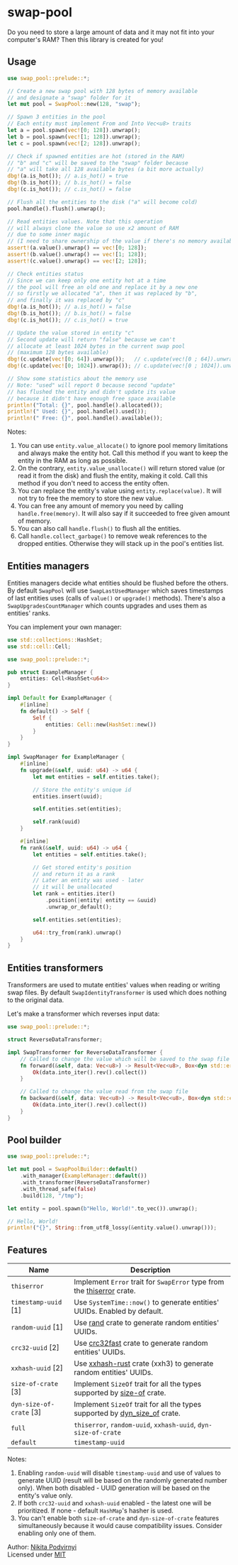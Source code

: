 # swap-pool

Do you need to store a large amount of data and it may not fit into your computer's RAM? Then this library is created for you!

## Usage

```rust
use swap_pool::prelude::*;

// Create a new swap pool with 128 bytes of memory available
// and designate a "swap" folder for it
let mut pool = SwapPool::new(128, "swap");

// Spawn 3 entities in the pool
// Each entity must implement From and Into Vec<u8> traits
let a = pool.spawn(vec![0; 128]).unwrap();
let b = pool.spawn(vec![1; 128]).unwrap();
let c = pool.spawn(vec![2; 128]).unwrap();

// Check if spawned entities are hot (stored in the RAM)
// "b" and "c" will be saved to the "swap" folder because
// "a" will take all 128 available bytes (a bit more actually)
dbg!(a.is_hot()); // a.is_hot() = true
dbg!(b.is_hot()); // b.is_hot() = false
dbg!(c.is_hot()); // c.is_hot() = false

// Flush all the entities to the disk ("a" will become cold)
pool.handle().flush().unwrap();

// Read entities values. Note that this operation
// will always clone the value so use x2 amount of RAM
// due to some inner magic
// (I need to share ownership of the value if there's no memory available)
assert!(a.value().unwrap() == vec![0; 128]);
assert!(b.value().unwrap() == vec![1; 128]);
assert!(c.value().unwrap() == vec![2; 128]);

// Check entities status
// Since we can keep only one entity hot at a time
// the pool will free an old one and replace it by a new one
// so firstly we allocated "a", then it was replaced by "b",
// and finally it was replaced by "c"
dbg!(a.is_hot()); // a.is_hot() = false
dbg!(b.is_hot()); // b.is_hot() = false
dbg!(c.is_hot()); // c.is_hot() = true

// Update the value stored in entity "c"
// Second update will return "false" because we can't
// allocate at least 1024 bytes in the current swap pool
// (maximum 128 bytes available)
dbg!(c.update(vec![0; 64]).unwrap());   // c.update(vec![0 ; 64]).unwrap() = true
dbg!(c.update(vec![0; 1024]).unwrap()); // c.update(vec![0 ; 1024]).unwrap() = false

// Show some statistics about the memory use
// Note: "used" will report 0 because second "update"
// has flushed the entity and didn't update its value
// because it didn't have enough free space available
println!("Total: {}", pool.handle().allocated());
println!(" Used: {}", pool.handle().used());
println!(" Free: {}", pool.handle().available());
```

Notes:

1. You can use `entity.value_allocate()` to ignore pool memory limitations and always make the entity hot. Call this method if you want to keep the entity in the RAM as long as possible.
2. On the contrary, `entity.value_unallocate()` will return stored value (or read it from the disk) and flush the entity, making it cold. Call this method if you don't need to access the entity often.
3. You can replace the entity's value using `entity.replace(value)`. It will not try to free the memory to store the new value.
4. You can free any amount of memory you need by calling `handle.free(memory)`. It will also say if it succeeded to free given amount of memory.
5. You can also call `handle.flush()` to flush all the entities.
6. Call `handle.collect_garbage()` to remove weak references to the dropped entities. Otherwise they will stack up in the pool's entities list.

## Entities managers

Entities managers decide what entities should be flushed before the others. By default `SwapPool` will use `SwapLastUsedManager` which saves timestamps of last entities uses (calls of `value()` or `upgrade()` methods). There's also a `SwapUpgradesCountManager` which counts upgrades and uses them as entities' ranks.

You can implement your own manager:

```rust
use std::collections::HashSet;
use std::cell::Cell;

use swap_pool::prelude::*;

pub struct ExampleManager {
    entities: Cell<HashSet<u64>>
}

impl Default for ExampleManager {
    #[inline]
    fn default() -> Self {
        Self {
            entities: Cell::new(HashSet::new())
        }
    }
}

impl SwapManager for ExampleManager {
    #[inline]
    fn upgrade(&self, uuid: u64) -> u64 {
        let mut entities = self.entities.take();

        // Store the entity's unique id
        entities.insert(uuid);

        self.entities.set(entities);

        self.rank(uuid)
    }

    #[inline]
    fn rank(&self, uuid: u64) -> u64 {
        let entities = self.entities.take();

        // Get stored entity's position
        // and return it as a rank
        // Later an entity was used - later
        // it will be unallocated
        let rank = entities.iter()
            .position(|entity| entity == &uuid)
            .unwrap_or_default();

        self.entities.set(entities);

        u64::try_from(rank).unwrap()
    }
}
```

## Entities transformers

Transformers are used to mutate entities' values when reading or writing swap files. By default `SwapIdentityTransformer` is used which does nothing to the original data.

Let's make a transformer which reverses input data:

```rust
use swap_pool::prelude::*;

struct ReverseDataTransformer;

impl SwapTransformer for ReverseDataTransformer {
    // Called to change the value which will be saved to the swap file
    fn forward(&self, data: Vec<u8>) -> Result<Vec<u8>, Box<dyn std::error::Error>> {
        Ok(data.into_iter().rev().collect())
    }

    // Called to change the value read from the swap file
    fn backward(&self, data: Vec<u8>) -> Result<Vec<u8>, Box<dyn std::error::Error>> {
        Ok(data.into_iter().rev().collect())
    }
}
```

## Pool builder

```rust
use swap_pool::prelude::*;

let mut pool = SwapPoolBuilder::default()
    .with_manager(ExampleManager::default())
    .with_transformer(ReverseDataTransformer)
    .with_thread_safe(false)
    .build(128, "/tmp");

let entity = pool.spawn(b"Hello, World!".to_vec()).unwrap();

// Hello, World!
println!("{}", String::from_utf8_lossy(&entity.value().unwrap()));
```

## Features

| Name | Description |
| - | - |
| `thiserror` | Implement `Error` trait for `SwapError` type from the [thiserror](https://crates.io/crates/thiserror) crate. |
| `timestamp-uuid` [1] | Use `SystemTime::now()` to generate entities' UUIDs. Enabled by default. |
| `random-uuid` [1] | Use [rand](https://crates.io/crates/rand) crate to generate random entities' UUIDs. |
| `crc32-uuid` [2] | Use [crc32fast](https://crates.io/crates/crc32fast) crate to generate random entities' UUIDs. |
| `xxhash-uuid` [2] | Use [xxhash-rust](https://crates.io/crates/xxhash-rust) crate (xxh3) to generate random entities' UUIDs. |
| `size-of-crate` [3] | Implement `SizeOf` trait for all the types supported by [size-of](https://crates.io/crates/size-of) crate. |
| `dyn-size-of-crate` [3] | Implement `SizeOf` trait for all the types supported by [dyn_size_of](https://crates.io/crates/dyn_size_of) crate. |
| `full` | `thiserror`, `random-uuid`, `xxhash-uuid`, `dyn-size-of-crate` |
| `default` | `timestamp-uuid` |

Notes:

1. Enabling `random-uuid` will disable `timestamp-uuid` and use of values to generate UUID (result will be based on the randomly generated number only). When both disabled - UUID generation will be based on the entity's value only.
2. If both `crc32-uuid` and `xxhash-uuid` enabled - the latest one will be prioritized. If none - default `HashMap`'s hasher is used.
3. You can't enable both `size-of-crate` and `dyn-size-of-crate` features simultaneously because it would cause compatibility issues. Consider enabling only one of them.

Author: [Nikita Podvirnyi](https://github.com/krypt0nn)\
Licensed under [MIT](LICENSE)
